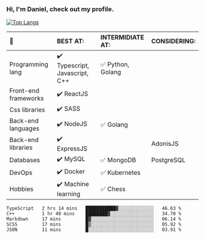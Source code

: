 ### Hi, I'm Daniel, check out my profile.
[![Top Langs](https://github-readme-stats.vercel.app/api/top-langs/?username=DanielRomeo&layout=compact)](https://github.com/anuraghazra/github-readme-stats)


:large_blue_circle: | BEST AT: | INTERMIDIATE AT: | CONSIDERING:
:------------ | :-------------| :-------------| :-------------
Programming lang | :heavy_check_mark: Typescript, Javascript, C++ | :white_check_mark: Python, Golang
Front-end frameworks| :heavy_check_mark: ReactJS |  |
Css libraries | :heavy_check_mark:  SASS | |
Back-end languages| :heavy_check_mark: NodeJS | :white_check_mark: Golang |
Back-end libraries |:heavy_check_mark: ExpressJS| | AdonisJS
Databases | :heavy_check_mark: MySQL |  :white_check_mark: MongoDB | PostgreSQL
DevOps | :heavy_check_mark: Docker | :white_check_mark: Kubernetes
Hobbies | :heavy_check_mark: Machine learning | :white_check_mark: Chess

<!--START_SECTION:waka-->
```text
TypeScript   2 hrs 14 mins   ███████████▓░░░░░░░░░░░░░   46.63 % 
C++          1 hr 40 mins    ████████▓░░░░░░░░░░░░░░░░   34.70 % 
Markdown     17 mins         █▓░░░░░░░░░░░░░░░░░░░░░░░   06.14 % 
SCSS         17 mins         █▒░░░░░░░░░░░░░░░░░░░░░░░   05.92 % 
JSON         11 mins         █░░░░░░░░░░░░░░░░░░░░░░░░   03.91 % 
```
<!--END_SECTION:waka-->
